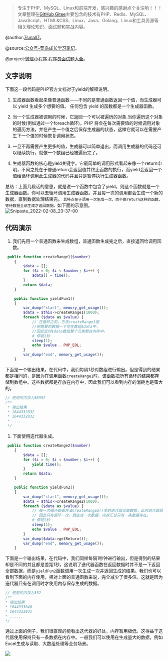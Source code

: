 > 专注于PHP、MySQL、Linux和前端开发，感兴趣的感谢点个关注哟！！！文章整理在[GitHub](https://github.com/7small7),[Gitee](https://gitee.com/bruce_qiq)主要包含的技术有PHP、Redis、MySQL、JavaScript、HTML&CSS、Linux、Java、Golang、Linux和工具资源等相关理论知识、面试题和实战内容。

@author:[7small7](https://github.com/7small7)。

@source:[公众号-菜鸟成长学习笔记](/site/)。

@project:[微信小程序 程序员面试题大全](/site/)。


## 文字说明
下面这一段代码是PHP官方文档对于yield的解释说明。

1. 生成器函数看起来像普通函数——不同的是普通函数返回一个值，而生成器可以 yield 生成多个想要的值。 任何包含 yield 的函数都是一个生成器函数。

2. 当一个生成器被调用的时候，它返回一个可以被遍历的对象.当你遍历这个对象的时候(例如通过一个foreach循环)，PHP 将会在每次需要值的时候调用对象的遍历方法，并在产生一个值之后保存生成器的状态，这样它就可以在需要产生下一个值的时候恢复调用状态。

3. 一旦不再需要产生更多的值，生成器可以简单退出，而调用生成器的代码还可以继续执行，就像一个数组已经被遍历完了。

4. 生成器函数的核心是yield关键字。它最简单的调用形式看起来像一个return申明，不同之处在于普通return会返回值并终止函数的执行，而yield会返回一个值给循环调用此生成器的代码并且只是暂停执行生成器函数。

总结：上面几段话的意思，就是说一个函数中包含了yield，则这个函数就是一个生成器函数。你可以去循环调用生成器函数。并且每一次的调用都会生成一个新的数据，直到数据处理结束完。
`其特点在于调用一次生成一次，而不像return这样的函数，等待数据全部生成才返回数据。`如下面的示意图。
![Snipaste_2022-02-08_23-37-00](http://qiniucloudtest.qqdeveloper.com/mweb/Snipaste_2022-02-08_23-37-00.png)

## 代码演示
1. 我们先用一个普通函数来生成数组，普通函数生成完之后，直接返回给调用函数。
```php
 public function createRange1($number)
    {
        $data = [];
        for ($i = 0; $i < $number; $i++) {
            $data[] = time();
        }
        return $data;
    }

    public function yieldFun1()
    {
        var_dump("start", memory_get_usage());
        $data = $this->createRange1(1000);
        foreach ($data as $value) {
            // 在循环之前，方法createRange1就
            //把需要的数据一下写在数组$data中， 
            //因此此时$data数组整个元素都在内存中。
            # 停顿1秒
            sleep(1);
            echo $value . PHP_EOL;
        }
        var_dump("end", memory_get_usage());
    }
```
下面是一个输出结果，在代码中，我们每隔1秒对数组进行输出。但是得到的结果都是相同的，是因为在调用函数`createRange1`时，该函数把所有循环的结果都存储到数组中。这些数据都是存放在内存中，因此我们可以看到内存的消耗也是蛮大的。
```php
// 使用的内存为36952
/**
 * 输出结果
 * 1644332832
 * 1644332832
 * ......
 */
```
1. 下面使用迭代器生成。
```php
 public function createRange2($number)
    {
        $data = [];
        for ($i = 0; $i < $number; $i++) {
            yield time();
        }
        return $data;
    }

    public function yieldFun2()
    {
        var_dump("start", memory_get_usage());
        $data = $this->createRange2(1000);
        foreach ($data as $value) {
            // 每一次循环都去方法createRange2()里的迭代器读取数据，此时迭代器就生成一条数据，放在内存中。
            // 因此只有循环一次，就生成一次数据，内存汇总只有一条数据存在。
            # 停顿1秒
            sleep(1);
            echo $value . PHP_EOL;
        }
        var_dump($data->getReturn());
        var_dump("end", memory_get_usage());
    }
```
下面是一个输出结果，在代码中，我们同样每隔1秒钟进行输出，但是得到的结果却是不同的并且都是差距1秒。这说明了迭代器函数在返回数据时并不是一下返回全部数据，而是`yieldFun2`函数调用一次生成一次并返回生成的结果。我们也可以看到下面的内存使用，相对上面的普通函数来说，完全减少了很多倍。这就是因为迭代器只有在调用时才使用内存保存生成的数据。
```php
// 使用的内存为352
/**
* 输出结果
* 1644333040
* 1644333041
* ......
*/
```
通过上面的例子，我们很直观的能看出迭代器的好处，内存暂用极低。这得益于迭代器使用保持只有一条数据在内存中。一般我们可以使用在生成量大的数据，例如Excel生成与读取、大数组处理等业务场景。

![](https://qiniucloud.qqdeveloper.com/public_image.png)
